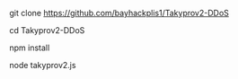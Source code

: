 git clone https://github.com/bayhackplis1/Takyprov2-DDoS


cd Takyprov2-DDoS


npm install


node takyprov2.js
